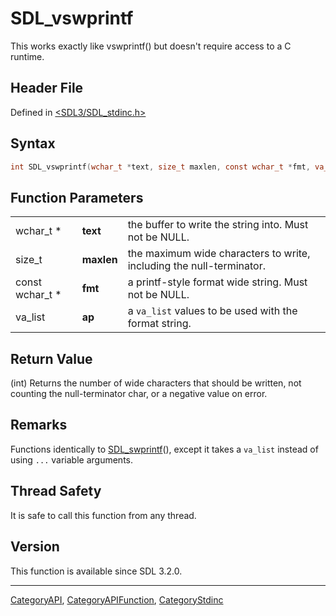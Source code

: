 # SDL_vswprintf

This works exactly like vswprintf() but doesn't require access to a C runtime.

## Header File

Defined in [<SDL3/SDL_stdinc.h>](https://github.com/libsdl-org/SDL/blob/main/include/SDL3/SDL_stdinc.h)

## Syntax

```c
int SDL_vswprintf(wchar_t *text, size_t maxlen, const wchar_t *fmt, va_list ap);
```

## Function Parameters

|                 |            |                                                                      |
| --------------- | ---------- | -------------------------------------------------------------------- |
| wchar_t *       | **text**   | the buffer to write the string into. Must not be NULL.               |
| size_t          | **maxlen** | the maximum wide characters to write, including the null-terminator. |
| const wchar_t * | **fmt**    | a printf-style format wide string. Must not be NULL.                 |
| va_list         | **ap**     | a `va_list` values to be used with the format string.                |

## Return Value

(int) Returns the number of wide characters that should be written, not
counting the null-terminator char, or a negative value on error.

## Remarks

Functions identically to [SDL_swprintf](SDL_swprintf)(), except it takes a
`va_list` instead of using `...` variable arguments.

## Thread Safety

It is safe to call this function from any thread.

## Version

This function is available since SDL 3.2.0.





----
[CategoryAPI](CategoryAPI), [CategoryAPIFunction](CategoryAPIFunction), [CategoryStdinc](CategoryStdinc)

